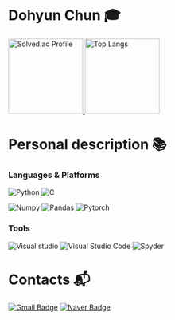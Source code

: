# Dohyun Chun 🎓

<div>
    <a href="https://solved.ac/0726dohyun/">
        <img src="http://mazassumnida.wtf/api/v2/generate_badge?boj=0726dohyun" alt="Solved.ac Profile" height="150px">
    </a>
    <img src="https://github-readme-stats.vercel.app/api/top-langs/?username=chunchem&layout=compact&theme=calm" alt="Top Langs" height="150px">
</div>


# Personal description 📚
### Languages & Platforms  
![Python](https://img.shields.io/badge/Python-3776AB.svg?&style=for-the-badge&logo=Python&logoColor=white)
![C](https://img.shields.io/badge/C-A8B9CC.svg?&style=for-the-badge&logo=C&logoColor=white)

![Numpy](https://img.shields.io/badge/Numpy-013243.svg?&style=for-the-badge&logo=Numpy&logoColor=white)
![Pandas](https://img.shields.io/badge/Pandas-150458.svg?&style=for-the-badge&logo=Pandas&logoColor=white)
![Pytorch](https://img.shields.io/badge/Pytorch-EE4C2C.svg?&style=for-the-badge&logo=Pytorch&logoColor=white)

### Tools
![Visual studio](https://img.shields.io/badge/Visual%20Studio-5C2D91.svg?&style=for-the-badge&logo=Visual%20Studio&logoColor=white)
![Visual Studio Code](https://img.shields.io/badge/visual%20studio%20code-007ACC?style=for-the-badge&logo=visual%20studio%20code&logoColor=white)
![Spyder](https://img.shields.io/badge/Spyder%20IDE-FF0000.svg?&style=for-the-badge&logo=Spyder%20IDE&logoColor=white)

# Contacts :mailbox_with_mail:
[![Gmail Badge](https://img.shields.io/badge/Gmail-d14836?style=flat-square&logo=Gmail&logoColor=white&link=mailto:0726dohyun@korea.ac.kr)](mailto:0726dohyun@korea.ac.kr)
[![Naver Badge](https://img.shields.io/badge/Naver-03C75A?style=flat-square&logo=Naver&logoColor=white&link=mailto:0726dohyun@naver.com)](mailto:0726dohyun@naver.com)
